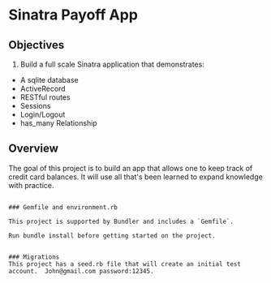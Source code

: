 # Sinatra Payoff App

## Objectives

1. Build a full scale Sinatra application that demonstrates:

+ A sqlite database
+ ActiveRecord
+ RESTful routes
+ Sessions
+ Login/Logout
+ has_many Relationship

## Overview

The goal of this project is to build an app that allows one to keep track of credit card balances.  It will use all that's been learned to expand knowledge with practice.


```

### Gemfile and environment.rb

This project is supported by Bundler and includes a `Gemfile`.

Run bundle install before getting started on the project.


### Migrations
This project has a seed.rb file that will create an initial test account.  John@gmail.com password:12345.